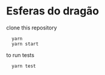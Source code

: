 # Esferas do dragão 


clone this repository

```
  yarn
  yarn start
```

to run tests
```
  yarn test
```
